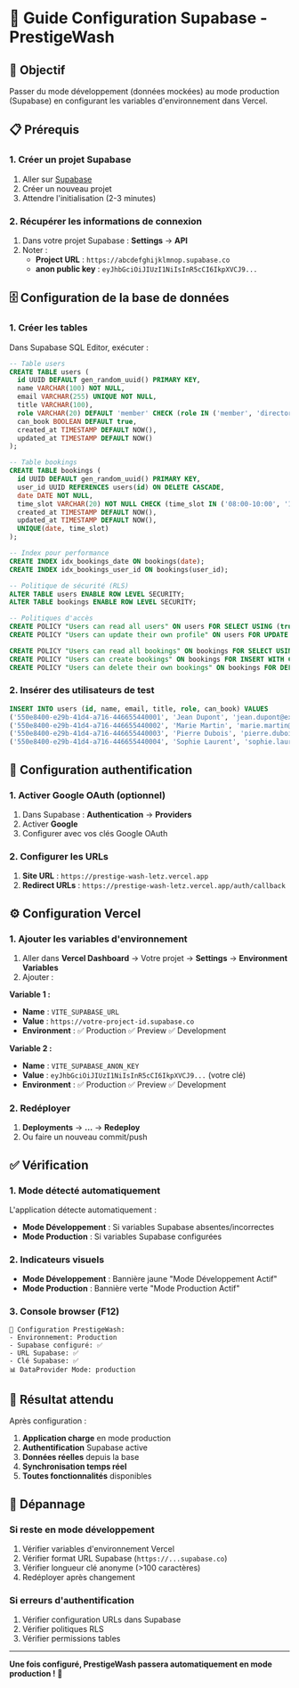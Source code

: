 # 🔧 Guide Configuration Supabase - PrestigeWash

## 🎯 Objectif
Passer du mode développement (données mockées) au mode production (Supabase) en configurant les variables d'environnement dans Vercel.

## 📋 Prérequis

### 1. Créer un projet Supabase
1. Aller sur [Supabase](https://supabase.com)
2. Créer un nouveau projet
3. Attendre l'initialisation (2-3 minutes)

### 2. Récupérer les informations de connexion
1. Dans votre projet Supabase : **Settings** → **API**
2. Noter :
   - **Project URL** : `https://abcdefghijklmnop.supabase.co`
   - **anon public key** : `eyJhbGciOiJIUzI1NiIsInR5cCI6IkpXVCJ9...`

## 🗄️ Configuration de la base de données

### 1. Créer les tables
Dans Supabase SQL Editor, exécuter :

```sql
-- Table users
CREATE TABLE users (
  id UUID DEFAULT gen_random_uuid() PRIMARY KEY,
  name VARCHAR(100) NOT NULL,
  email VARCHAR(255) UNIQUE NOT NULL,
  title VARCHAR(100),
  role VARCHAR(20) DEFAULT 'member' CHECK (role IN ('member', 'director', 'admin', 'viewer')),
  can_book BOOLEAN DEFAULT true,
  created_at TIMESTAMP DEFAULT NOW(),
  updated_at TIMESTAMP DEFAULT NOW()
);

-- Table bookings
CREATE TABLE bookings (
  id UUID DEFAULT gen_random_uuid() PRIMARY KEY,
  user_id UUID REFERENCES users(id) ON DELETE CASCADE,
  date DATE NOT NULL,
  time_slot VARCHAR(20) NOT NULL CHECK (time_slot IN ('08:00-10:00', '10:00-12:00', '14:00-16:00')),
  created_at TIMESTAMP DEFAULT NOW(),
  updated_at TIMESTAMP DEFAULT NOW(),
  UNIQUE(date, time_slot)
);

-- Index pour performance
CREATE INDEX idx_bookings_date ON bookings(date);
CREATE INDEX idx_bookings_user_id ON bookings(user_id);

-- Politique de sécurité (RLS)
ALTER TABLE users ENABLE ROW LEVEL SECURITY;
ALTER TABLE bookings ENABLE ROW LEVEL SECURITY;

-- Politiques d'accès
CREATE POLICY "Users can read all users" ON users FOR SELECT USING (true);
CREATE POLICY "Users can update their own profile" ON users FOR UPDATE USING (auth.uid()::text = id::text);

CREATE POLICY "Users can read all bookings" ON bookings FOR SELECT USING (true);
CREATE POLICY "Users can create bookings" ON bookings FOR INSERT WITH CHECK (auth.uid()::text = user_id::text);
CREATE POLICY "Users can delete their own bookings" ON bookings FOR DELETE USING (auth.uid()::text = user_id::text);
```

### 2. Insérer des utilisateurs de test
```sql
INSERT INTO users (id, name, email, title, role, can_book) VALUES
('550e8400-e29b-41d4-a716-446655440001', 'Jean Dupont', 'jean.dupont@example.com', 'Directeur Général', 'director', true),
('550e8400-e29b-41d4-a716-446655440002', 'Marie Martin', 'marie.martin@example.com', 'Directrice Marketing', 'director', true),
('550e8400-e29b-41d4-a716-446655440003', 'Pierre Dubois', 'pierre.dubois@example.com', 'Viewer', 'viewer', false),
('550e8400-e29b-41d4-a716-446655440004', 'Sophie Laurent', 'sophie.laurent@example.com', 'Administrateur', 'admin', true);
```

## 🔑 Configuration authentification

### 1. Activer Google OAuth (optionnel)
1. Dans Supabase : **Authentication** → **Providers**
2. Activer **Google**
3. Configurer avec vos clés Google OAuth

### 2. Configurer les URLs
1. **Site URL** : `https://prestige-wash-letz.vercel.app`
2. **Redirect URLs** : `https://prestige-wash-letz.vercel.app/auth/callback`

## ⚙️ Configuration Vercel

### 1. Ajouter les variables d'environnement
1. Aller dans **Vercel Dashboard** → Votre projet → **Settings** → **Environment Variables**
2. Ajouter :

**Variable 1 :**
- **Name** : `VITE_SUPABASE_URL`
- **Value** : `https://votre-project-id.supabase.co`
- **Environment** : ✅ Production ✅ Preview ✅ Development

**Variable 2 :**
- **Name** : `VITE_SUPABASE_ANON_KEY`
- **Value** : `eyJhbGciOiJIUzI1NiIsInR5cCI6IkpXVCJ9...` (votre clé)
- **Environment** : ✅ Production ✅ Preview ✅ Development

### 2. Redéployer
1. **Deployments** → **...** → **Redeploy**
2. Ou faire un nouveau commit/push

## ✅ Vérification

### 1. Mode détecté automatiquement
L'application détecte automatiquement :
- **Mode Développement** : Si variables Supabase absentes/incorrectes
- **Mode Production** : Si variables Supabase configurées

### 2. Indicateurs visuels
- **Mode Développement** : Bannière jaune "Mode Développement Actif"
- **Mode Production** : Bannière verte "Mode Production Actif"

### 3. Console browser (F12)
```
🔧 Configuration PrestigeWash:
- Environnement: Production
- Supabase configuré: ✅
- URL Supabase: ✅
- Clé Supabase: ✅
📊 DataProvider Mode: production
```

## 🎉 Résultat attendu

Après configuration :
1. **Application charge** en mode production
2. **Authentification** Supabase active
3. **Données réelles** depuis la base
4. **Synchronisation temps réel**
5. **Toutes fonctionnalités** disponibles

## 🐛 Dépannage

### Si reste en mode développement
1. Vérifier variables d'environnement Vercel
2. Vérifier format URL Supabase (`https://...supabase.co`)
3. Vérifier longueur clé anonyme (>100 caractères)
4. Redéployer après changement

### Si erreurs d'authentification
1. Vérifier configuration URLs dans Supabase
2. Vérifier politiques RLS
3. Vérifier permissions tables

---

**Une fois configuré, PrestigeWash passera automatiquement en mode production ! 🚀**

